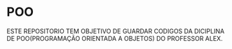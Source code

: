 # POO
ESTE REPOSITORIO TEM OBJETIVO DE GUARDAR CODIGOS DA DICIPLINA DE POO(PROGRAMAÇÃO ORIENTADA A OBJETOS) DO PROFESSOR ALEX. 
